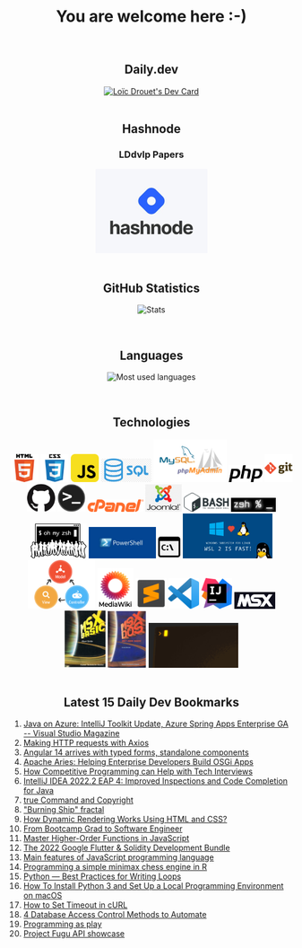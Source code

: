 <h1 align="center"> You are welcome here :-)</h1>

<br />

<div align="center">
    <h2>Daily.dev</h2>    
    <a href="https://app.daily.dev/LDdvlp">
        <img
            src="https://api.daily.dev/devcards/6a2db644d7b342d5924aa8a261fc3c97.png?r=d2h" width="400"
            alt="Loïc Drouet's Dev Card" 
        />
    </a>
</div>

<br />

<div align="center">
    <h2>Hashnode</h2>
    <h3>LDdvlp Papers</h3>
    <a href="https://lddvlp.hashnode.dev/">
        <img 
            src="/images/00-hashnode-logo.jfif" 
            width="200" alt="LDdvlp Papers" 
        />
    </a>
</div>

<br />

<div align="center">
    <h2>GitHub Statistics</h2>
    
![Stats](https://github-readme-stats.vercel.app/api?username=lddvlp&show_icons=true&theme=radical&count_private=true)

</div>

<br />

<div align="center">
    <h2>Languages</h2>

![Most used languages](https://github-readme-stats.vercel.app/api/top-langs/?username=lddvlp)

</div>

<br />

<div align="center">
    <h2>Technologies</h2>

<!-- Image #01    -->
<img alt="HTML5" width="50px" src="https://raw.githubusercontent.com/github/explore/80688e429a7d4ef2fca1e82350fe8e3517d3494d/topics/html/html.png" />

<!-- Image #02    -->
<img alt="CSS3" width="50px" src="https://raw.githubusercontent.com/github/explore/80688e429a7d4ef2fca1e82350fe8e3517d3494d/topics/css/css.png" />

<!-- Image #03    -->
<img alt="JavaScript" width="50px"   src="/images/03-javascript-logo.png" />

<!-- Image #04    -->
<img alt="SQL" width="90px" src="/images/04-sql-logo.jpg" />

<!-- Image #05    -->
<img alt="phpMyAdmin-MySQL" width="130px" src="/images/05-phpmyadmin-mysql-logo.png" />

<!-- Image #06    -->
<img alt="PHP" width="60px" src="/images/06-php-logo-alt.png" />

<!-- Image #07    -->
<img alt="Git" width="50px" src="https://raw.githubusercontent.com/github/explore/80688e429a7d4ef2fca1e82350fe8e3517d3494d/topics/git/git.png" />

<!-- Image #08    -->
<img alt="GitHub" width="50px" src="https://raw.githubusercontent.com/github/explore/78df643247d429f6cc873026c0622819ad797942/topics/github/github.png" />

<!-- Image #09    -->
<img alt="Shell" width="50px" src="https://raw.githubusercontent.com/github/explore/80688e429a7d4ef2fca1e82350fe8e3517d3494d/topics/terminal/terminal.png" />

<!-- Image #10    -->
<img alt="cPanel" width="100px" src="/images/10-cpanel-logo.png" />

<!-- Image #11    -->
<img alt="Joomla!" width="65px" src="/images/11-joomla-logo.png" />

<!-- Image #12    -->
<img alt="Bash" width="80px" src="/images/12-bash-logo.png" />

<!-- Image #13    -->
<img alt="Zsh" width="80px" src="/images/13-zsh-logo.gif" />

<!-- Image #14    -->
<img alt="Oh My Zsh" width="100px" src="/images/14-oh_my_zsh-logo.png" />

<!-- Image #15    -->
<img alt="PowerShell" width="120px" src="/images/15-powershell-logo.jpg" />

<!-- Image #16    -->
<img alt="cmd" width="40px" src="/images/16-cmd-logo.png" />

<!-- Image #17    -->
<img alt="WSL2" width="160px" src="/images/17-wsl2-logo.jpg" />

<!-- Image #18    -->
<img alt="MVC" width="120px" src="/images/18-mvc-logo.jpg" />

<!-- Image #19    -->
<img alt="MediaWiki" width="65px" src="/images/19-mediawiki-logo.png" />

<!-- Image #90    -->
<img alt="Sublime Text" width="55px" src="/images/90-sublime_text-logo.png" />

<!-- Image #91    -->
<img alt="VS Code" width="55px" src="/images/91-vs_code-logo.png" />

<!-- Image #92    -->
<img alt="IntelliJ IDEA" width="55px" src="/images/92-intellij_idea.png" />

<!-- Image #95   -->
<img alt="MSX" width="73px" src="/images/95-msx-logo.png" />

<!-- Image #96    -->
<img alt="MSX-BASIC" width="73px" src="/images/96-msx_ basic-logo.jfif" />

<!-- Image #97    -->
<img alt="MSX-DOS" width="69px" src="/images/97-msx_dos-logo.jpg" />

<!-- Image #99    -->
<img alt="Amber Terminal" width="160px" src="/images/98-amber_terminal.gif" />

</div>

<br />

<div align="center">
    <h2>Latest 15 Daily Dev Bookmarks</h2>
</div>

<!-- daily.dev BOOKMARKS:START -->
1. [Java on Azure: IntelliJ Toolkit Update, Azure Spring Apps Enterprise GA -- Visual Studio Magazine](https://app.daily.dev/posts/kXDen6DmX?utm_source=rss&utm_medium=bookmarks&utm_campaign=Yaq6rDv_C)
2. [Making HTTP requests with Axios](https://app.daily.dev/posts/b9k_c5wdx?utm_source=rss&utm_medium=bookmarks&utm_campaign=Yaq6rDv_C)
3. [Angular 14 arrives with typed forms, standalone components](https://app.daily.dev/posts/Zc7WgzZMm?utm_source=rss&utm_medium=bookmarks&utm_campaign=Yaq6rDv_C)
4. [Apache Aries: Helping Enterprise Developers Build OSGi Apps](https://app.daily.dev/posts/izG2FGo9o?utm_source=rss&utm_medium=bookmarks&utm_campaign=Yaq6rDv_C)
5. [How Competitive Programming can Help with Tech Interviews](https://app.daily.dev/posts/rrsDFNYBI?utm_source=rss&utm_medium=bookmarks&utm_campaign=Yaq6rDv_C)
6. [IntelliJ IDEA 2022.2 EAP 4: Improved Inspections and Code Completion for Java](https://app.daily.dev/posts/YWGgshC5e?utm_source=rss&utm_medium=bookmarks&utm_campaign=Yaq6rDv_C)
7. [true Command and Copyright](https://app.daily.dev/posts/411Wj0aF_?utm_source=rss&utm_medium=bookmarks&utm_campaign=Yaq6rDv_C)
8. [&quot;Burning Ship&quot; fractal](https://app.daily.dev/posts/4sZOFkyH2?utm_source=rss&utm_medium=bookmarks&utm_campaign=Yaq6rDv_C)
9. [How Dynamic Rendering Works Using HTML and CSS?](https://app.daily.dev/posts/-h3J79Hwf?utm_source=rss&utm_medium=bookmarks&utm_campaign=Yaq6rDv_C)
10. [From Bootcamp Grad to Software Engineer](https://app.daily.dev/posts/UZHVLVeg-?utm_source=rss&utm_medium=bookmarks&utm_campaign=Yaq6rDv_C)
11. [Master Higher-Order Functions in JavaScript](https://app.daily.dev/posts/Z3MI6O8AR?utm_source=rss&utm_medium=bookmarks&utm_campaign=Yaq6rDv_C)
12. [The 2022 Google Flutter &amp; Solidity Development Bundle](https://app.daily.dev/posts/LQ_PNFVtA?utm_source=rss&utm_medium=bookmarks&utm_campaign=Yaq6rDv_C)
13. [Main features of JavaScript programming language](https://app.daily.dev/posts/yIHJUqZ6X?utm_source=rss&utm_medium=bookmarks&utm_campaign=Yaq6rDv_C)
14. [Programming a simple minimax chess engine in R](https://app.daily.dev/posts/_CMhfPMUJ?utm_source=rss&utm_medium=bookmarks&utm_campaign=Yaq6rDv_C)
15. [Python — Best Practices for Writing Loops](https://app.daily.dev/posts/xcHSWSgX8?utm_source=rss&utm_medium=bookmarks&utm_campaign=Yaq6rDv_C)
16. [How To Install Python 3 and Set Up a Local Programming Environment on macOS](https://app.daily.dev/posts/vG4C4oXxJ?utm_source=rss&utm_medium=bookmarks&utm_campaign=Yaq6rDv_C)
17. [How to Set Timeout in cURL](https://app.daily.dev/posts/_fkoshtfB?utm_source=rss&utm_medium=bookmarks&utm_campaign=Yaq6rDv_C)
18. [4 Database Access Control Methods to Automate](https://app.daily.dev/posts/iupBxTpKu?utm_source=rss&utm_medium=bookmarks&utm_campaign=Yaq6rDv_C)
19. [Programming as play](https://app.daily.dev/posts/BJSY8rLlP?utm_source=rss&utm_medium=bookmarks&utm_campaign=Yaq6rDv_C)
20. [Project Fugu API showcase](https://app.daily.dev/posts/Iy5ykQEqh?utm_source=rss&utm_medium=bookmarks&utm_campaign=Yaq6rDv_C)

<!-- daily.dev BOOKMARKS:END -->
